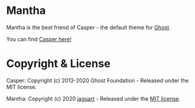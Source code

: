 # Mantha

Mantha is the best friend of Casper - the default theme for [Ghost](http://github.com/tryghost/ghost/).

You can find [Casper here!](https://github.com/TryGhost/Casper/)


# Copyright & License

Casper: Copyright (c) 2013-2020 Ghost Foundation - Released under the MIT license.

Mantha: Copyright (c) 2020 [jaguart](https://github.com/jaguart) - Released under the [MIT license](LICENSE).
